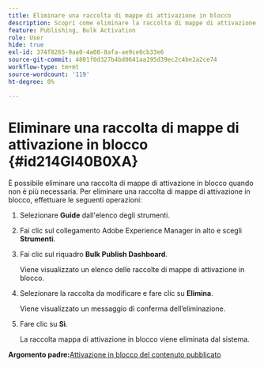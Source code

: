 ```yaml
---
title: Eliminare una raccolta di mappe di attivazione in blocco
description: Scopri come eliminare la raccolta di mappe di attivazione in blocco in AEM Guides.
feature: Publishing, Bulk Activation
role: User
hide: true
exl-id: 374f8265-9aa0-4a08-8afa-ae9ce0cb33e6
source-git-commit: 4801f0d327b4bd0641aa195d39ec2c4be2a2ce74
workflow-type: tm+mt
source-wordcount: '119'
ht-degree: 0%

---
```


# Eliminare una raccolta di mappe di attivazione in blocco {#id214GI40B0XA}

È possibile eliminare una raccolta di mappe di attivazione in blocco quando non è più necessaria. Per eliminare una raccolta di mappe di attivazione in blocco, effettuare le seguenti operazioni:

1. Selezionare **Guide** dall&#39;elenco degli strumenti.

1. Fai clic sul collegamento Adobe Experience Manager in alto e scegli **Strumenti**.

1. Fai clic sul riquadro **Bulk Publish Dashboard**.

   Viene visualizzato un elenco delle raccolte di mappe di attivazione in blocco.

1. Selezionare la raccolta da modificare e fare clic su **Elimina**.

   Viene visualizzato un messaggio di conferma dell’eliminazione.

1. Fare clic su **Sì**.

   La raccolta mappa di attivazione in blocco viene eliminata dal sistema.


**Argomento padre:**&#x200B;[ Attivazione in blocco del contenuto pubblicato](conf-bulk-activation.md)
